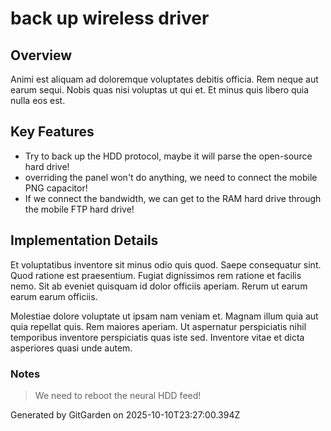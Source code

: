 # back up wireless driver

## Overview
Animi est aliquam ad doloremque voluptates debitis officia. Rem neque aut earum sequi. Nobis quas nisi voluptas ut qui et. Et minus quis libero quia nulla eos est.

## Key Features
- Try to back up the HDD protocol, maybe it will parse the open-source hard drive!
- overriding the panel won't do anything, we need to connect the mobile PNG capacitor!
- If we connect the bandwidth, we can get to the RAM hard drive through the mobile FTP hard drive!

## Implementation Details
Et voluptatibus inventore sit minus odio quis quod. Saepe consequatur sint. Quod ratione est praesentium. Fugiat dignissimos rem ratione et facilis nemo. Sit ab eveniet quisquam id dolor officiis aperiam. Rerum ut earum earum earum officiis.
 Molestiae dolore voluptate ut ipsam nam veniam et. Magnam illum quia aut quia repellat quis. Rem maiores aperiam. Ut aspernatur perspiciatis nihil temporibus inventore perspiciatis quas iste sed. Inventore vitae et dicta asperiores quasi unde autem.

### Notes
> We need to reboot the neural HDD feed!

Generated by GitGarden on 2025-10-10T23:27:00.394Z